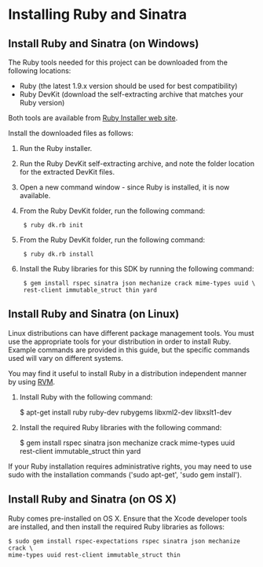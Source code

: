 Installing Ruby and Sinatra
===

Install Ruby and Sinatra (on Windows)
---

The Ruby tools needed for this project can be downloaded from the following locations:

* Ruby (the latest 1.9.x version should be used for best compatibility)
* Ruby DevKit (download the self-extracting archive that matches your Ruby version)

Both tools are available from 
[Ruby Installer web site](http://rubyinstaller.org).

Install the downloaded files as follows:

1. Run the Ruby installer.
2. Run the Ruby DevKit self-extracting archive, and note the folder location for the extracted DevKit files.
3. Open a new command window - since Ruby is installed, it is now available.
4. From the Ruby DevKit folder, run the following command:

        $ ruby dk.rb init

5. From the Ruby DevKit folder, run the following command:

        $ ruby dk.rb install

6. Install the Ruby libraries for this SDK by running the following command:

        $ gem install rspec sinatra json mechanize crack mime-types uuid \
        rest-client immutable_struct thin yard


Install Ruby and Sinatra (on Linux)
---

Linux distributions can have different package management tools. You must use the appropriate tools for your distribution in order to install Ruby. 
Example commands are provided in this guide, but the specific commands used will vary on different systems.

You may find it useful to install Ruby in a distribution independent manner by using [RVM](http://rvm.io).

1. Install Ruby with the following command:

    $ apt-get install ruby ruby-dev rubygems libxml2-dev libxslt1-dev

2. Install the required Ruby libraries with the following command:

    $ gem install rspec sinatra json mechanize crack mime-types uuid \
    rest-client immutable_struct thin yard

If your Ruby installation requires administrative rights, you may need to use sudo with the installation commands ('sudo apt-get', 
'sudo gem install').

    
Install Ruby and Sinatra (on OS X)
---

Ruby comes pre-installed on OS X. Ensure that the Xcode developer tools are installed, and then install the required Ruby libraries as follows:

    $ sudo gem install rspec-expectations rspec sinatra json mechanize crack \
    mime-types uuid rest-client immutable_struct thin
